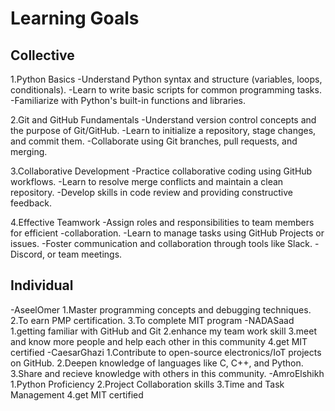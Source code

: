 # Learning Goals

## Collective

1.Python Basics
-Understand Python syntax and structure (variables, loops, conditionals).
-Learn to write basic scripts for common programming tasks.
-Familiarize with Python's built-in functions and libraries.

2.Git and GitHub Fundamentals
-Understand version control concepts and the purpose of Git/GitHub.
-Learn to initialize a repository, stage changes, and commit them.
-Collaborate using Git branches, pull requests, and merging.

3.Collaborative Development
-Practice collaborative coding using GitHub workflows.
-Learn to resolve merge conflicts and maintain a clean repository.
-Develop skills in code review and providing constructive feedback.

4.Effective Teamwork
-Assign roles and responsibilities to team members for efficient -collaboration.
-Learn to manage tasks using GitHub Projects or issues.
-Foster communication and collaboration through tools like Slack.
-Discord, or team meetings.

## Individual

-AseelOmer
1.Master programming concepts and debugging techniques.
2.To earn PMP certification.
3.To complete MIT program
-NADASaad
1.getting familiar with GitHub and Git
2.enhance my team work skill
3.meet and know more people and help each other in this community
4.get MIT certified
-CaesarGhazi
1.Contribute to open-source electronics/IoT projects on GitHub.
2.Deepen knowledge of languages like C, C++, and Python.
3.Share and recieve knowledge with others in this community.
-AmroElshikh
1.Python Proficiency
2.Project Collaboration skills
3.Time and Task Management
4.get MIT certified
